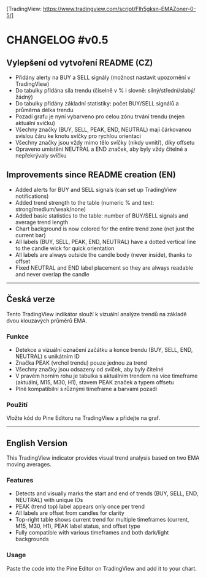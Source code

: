 [TradingView: https://www.tradingview.com/script/FIh5gksn-EMAZoner-0-5/]

# CHANGELOG #v0.5

## Vylepšení od vytvoření README (CZ)

- Přidány alerty na BUY a SELL signály (možnost nastavit upozornění v TradingView)
- Do tabulky přidána síla trendu (číselně v % i slovně: silný/střední/slabý/žádný)
- Do tabulky přidány základní statistiky: počet BUY/SELL signálů a průměrná délka trendu
- Pozadí grafu je nyní vybarveno pro celou zónu trvání trendu (nejen aktuální svíčku)
- Všechny značky (BUY, SELL, PEAK, END, NEUTRAL) mají čárkovanou svislou čáru ke knotu svíčky pro rychlou orientaci
- Všechny značky jsou vždy mimo tělo svíčky (nikdy uvnitř), díky offsetu
- Opraveno umístění NEUTRAL a END značek, aby byly vždy čitelné a nepřekrývaly svíčku

## Improvements since README creation (EN)

- Added alerts for BUY and SELL signals (can set up TradingView notifications)
- Added trend strength to the table (numeric % and text: strong/medium/weak/none)
- Added basic statistics to the table: number of BUY/SELL signals and average trend length
- Chart background is now colored for the entire trend zone (not just the current bar)
- All labels (BUY, SELL, PEAK, END, NEUTRAL) have a dotted vertical line to the candle wick for quick orientation
- All labels are always outside the candle body (never inside), thanks to offset
- Fixed NEUTRAL and END label placement so they are always readable and never overlap the candle 

---------

## Česká verze

Tento TradingView indikátor slouží k vizuální analýze trendů na základě dvou klouzavých průměrů EMA.

### Funkce
- Detekce a vizuální označení začátku a konce trendu (BUY, SELL, END, NEUTRAL) s unikátním ID
- Značka PEAK (vrchol trendu) pouze jednou za trend
- Všechny značky jsou odsazeny od svíček, aby byly čitelné
- V pravém horním rohu je tabulka s aktuálním trendem na více timeframe (aktuální, M15, M30, H1), stavem PEAK značek a typem offsetu
- Plně kompatibilní s různými timeframe a barvami pozadí

### Použití
Vložte kód do Pine Editoru na TradingView a přidejte na graf.

---

## English Version

This TradingView indicator provides visual trend analysis based on two EMA moving averages.

### Features
- Detects and visually marks the start and end of trends (BUY, SELL, END, NEUTRAL) with unique IDs
- PEAK (trend top) label appears only once per trend
- All labels are offset from candles for clarity
- Top-right table shows current trend for multiple timeframes (current, M15, M30, H1), PEAK label status, and offset type
- Fully compatible with various timeframes and both dark/light backgrounds

### Usage
Paste the code into the Pine Editor on TradingView and add it to your chart. 
